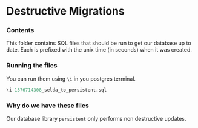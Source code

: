 # Destructive Migrations

### Contents
This folder contains SQL files that should be run to get our database up to date. Each is prefixed with the unix time (in seconds) when it was created.

### Running the files
You can run them using `\i` in you postgres terminal.

```sql
\i 1576714308_selda_to_persistent.sql
```

### Why do we have these files
Our database library `persistent` only performs non destructive updates.